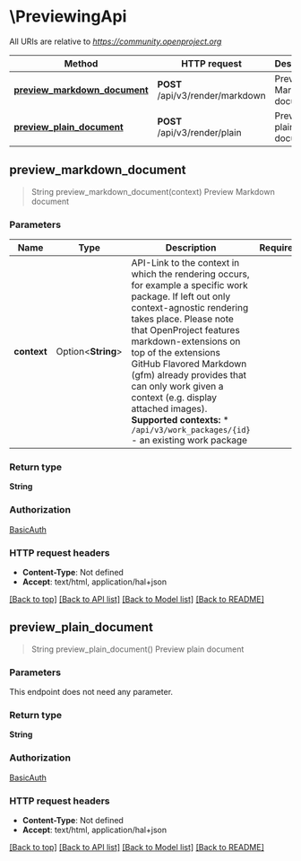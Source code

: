 # \PreviewingApi

All URIs are relative to *https://community.openproject.org*

Method | HTTP request | Description
------------- | ------------- | -------------
[**preview_markdown_document**](PreviewingApi.md#preview_markdown_document) | **POST** /api/v3/render/markdown | Preview Markdown document
[**preview_plain_document**](PreviewingApi.md#preview_plain_document) | **POST** /api/v3/render/plain | Preview plain document



## preview_markdown_document

> String preview_markdown_document(context)
Preview Markdown document



### Parameters


Name | Type | Description  | Required | Notes
------------- | ------------- | ------------- | ------------- | -------------
**context** | Option<**String**> | API-Link to the context in which the rendering occurs, for example a specific work package.  If left out only context-agnostic rendering takes place. Please note that OpenProject features markdown-extensions on top of the extensions GitHub Flavored Markdown (gfm) already provides that can only work given a context (e.g. display attached images).  **Supported contexts:**  * `/api/v3/work_packages/{id}` - an existing work package |  |

### Return type

**String**

### Authorization

[BasicAuth](../README.md#BasicAuth)

### HTTP request headers

- **Content-Type**: Not defined
- **Accept**: text/html, application/hal+json

[[Back to top]](#) [[Back to API list]](../README.md#documentation-for-api-endpoints) [[Back to Model list]](../README.md#documentation-for-models) [[Back to README]](../README.md)


## preview_plain_document

> String preview_plain_document()
Preview plain document



### Parameters

This endpoint does not need any parameter.

### Return type

**String**

### Authorization

[BasicAuth](../README.md#BasicAuth)

### HTTP request headers

- **Content-Type**: Not defined
- **Accept**: text/html, application/hal+json

[[Back to top]](#) [[Back to API list]](../README.md#documentation-for-api-endpoints) [[Back to Model list]](../README.md#documentation-for-models) [[Back to README]](../README.md)

